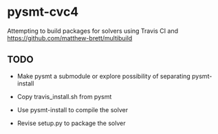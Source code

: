 # pysmt-cvc4

Attempting to build packages for solvers using Travis CI and https://github.com/matthew-brett/multibuild

## TODO

* Make pysmt a submodule or explore possibility of separating pysmt-install

* Copy travis_install.sh from pysmt

* Use pysmt-install to compile the solver

* Revise setup.py to package the solver